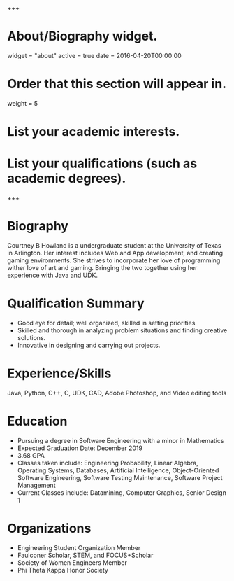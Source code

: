 +++
# About/Biography widget.
widget = "about"
active = true
date = 2016-04-20T00:00:00

# Order that this section will appear in.
weight = 5

# List your academic interests.

# List your qualifications (such as academic degrees).

+++

# Biography
Courtney B Howland is a undergraduate student at the University of Texas in Arlington. Her interest includes Web and App development, and creating gaming environments. She strives to incorporate her love of programming wither love of art and gaming. Bringing the two together using her experience
with Java and UDK.

# Qualification Summary
* Good eye for detail; well organized, skilled in setting priorities
* Skilled and thorough in analyzing problem situations and finding creative solutions.
* Innovative in designing and carrying out projects.

# Experience/Skills
Java, Python, C++, C, UDK, CAD, Adobe Photoshop, and Video editing tools

# Education
* Pursuing a degree in Software Engineering with a minor in Mathematics
* Expected Graduation Date: December 2019
* 3.68 GPA
* Classes taken include: Engineering Probability, Linear Algebra, Operating Systems, Databases, Artificial Intelligence, Object-Oriented Software Engineering, Software Testing Maintenance, Software Project Management
* Current Classes include: Datamining, Computer Graphics, Senior Design 1

# Organizations
* Engineering Student Organization Member
* Faulconer Scholar, STEM, and FOCUS+Scholar
* Society of Women Engineers Member
* Phi Theta Kappa Honor Society
